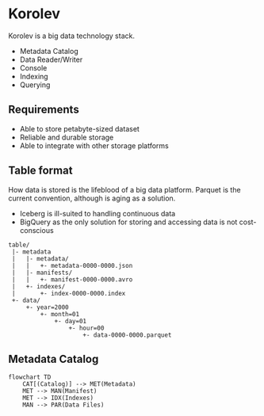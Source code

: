 # Korolev

Korolev is a big data technology stack.

- Metadata Catalog
- Data Reader/Writer
- Console
- Indexing
- Querying

## Requirements

- Able to store petabyte-sized dataset
- Reliable and durable storage
- Able to integrate with other storage platforms

## Table format

How data is stored is the lifeblood of a big data platform. Parquet is the current convention, although is aging as a solution.

- Iceberg is ill-suited to handling continuous data
- BigQuery as the only solution for storing and accessing data is not cost-conscious

~~~
table/
 |- metadata
 |   |- metadata/
 |   |   +- metadata-0000-0000.json
 |   |- manifests/
 |   |   +- manifest-0000-0000.avro
 |   +- indexes/
 |       +- index-0000-0000.index
 +- data/
     +- year=2000
         +- month=01
             +- day=01
                 +- hour=00
                     +- data-0000-0000.parquet
~~~

## Metadata Catalog

~~~mermaid
flowchart TD
    CAT[(Catalog)] --> MET(Metadata)
    MET --> MAN(Manifest)
    MET --> IDX(Indexes)
    MAN --> PAR(Data Files)

~~~




